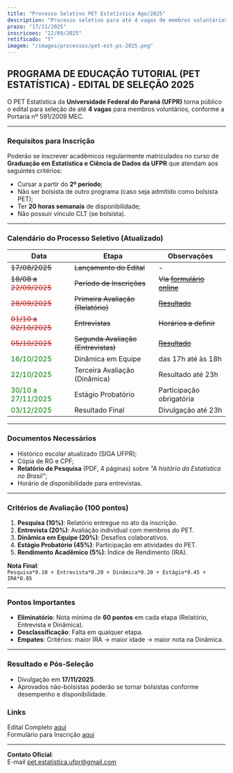 ```yaml
---
title: "Processo Seletivo PET Estatística Ago/2025"
description: "Processo seletivo para até 4 vagas de membros voluntários no PET Estatística da UFPR"
prazo: "17/11/2025"
inscricoes: "22/09/2025"
retificado: "T"
imagem: "/images/processos/pet-est-ps-2025.png"
---
```


## **PROGRAMA DE EDUCAÇÃO TUTORIAL (PET ESTATÍSTICA) - EDITAL DE SELEÇÃO 2025**

O PET Estatística da **Universidade Federal do Paraná (UFPR)** torna público o edital para seleção de até **4 vagas** para membros voluntários, conforme a Portaria nº 591/2009 MEC.

---

### **Requisitos para Inscrição**
Poderão se inscrever acadêmicos regularmente matriculados no curso de **Graduação em Estatística e Ciência de Dados da UFPR** que atendam aos seguintes critérios:
- Cursar a partir do **2º período**;
- Não ser bolsista de outro programa (caso seja admitido como bolsista PET);
- Ter **20 horas semanais** de disponibilidade;
- Não possuir vínculo CLT (se bolsista).

---

### **Calendário do Processo Seletivo (Atualizado)**
| Data               | Etapa                          | Observações             |
|--------------------|-------------------------------|--------------------------|
| ~~17/08/2025~~         | ~~Lançamento do Edital~~              | -                                                                                                                  |
| ~~18/08 a <span style="color:red">22/09/2025</span>~~ |~~Período de Inscrições~~             |~~Via [formulário online](https://forms.gle/wujM96bSHZMjYRTPA)~~               |
| ~~<span style="color:red">28/09/2025</span>~~         |~~Primeira Avaliação (Relatório)~~    |~~[Resultado](/pdfs/editais/2025/2025_09_28_Edital_2025_Resultado_Trabalhos.pdf)~~  |
| ~~<span style="color:red">01/10 a 02/10/2025</span>~~ |~~Entrevistas~~                       |~~Horários a definir~~                                                             |
| ~~<span style="color:red">05/10/2025</span>~~         |~~Segunda Avaliação (Entrevistas)~~   |~~[Resultado](/pdfs/editais/2025/2025_10_05_Edital_2025_Resultado_Parcial_2.pdf)~~  |
| <span style="color:green">16/10/2025</span>           | Dinâmica em Equipe                   | das 17h até às 18h                                                                |
| <span style="color:green">22/10/2025</span>           | Terceira Avaliação (Dinâmica)        | Resultado até 23h                                                                 |
| <span style="color:green">30/10 a 27/11/2025</span>   | Estágio Probatório                   | Participação obrigatória                                                          |
| <span style="color:green">03/12/2025</span>           | Resultado Final                      | Divulgação até 23h                                                                |

---

### **Documentos Necessários</span>**
- Histórico escolar atualizado (SIGA UFPR);
- Cópia de RG e CPF;
- **Relatório de Pesquisa** (PDF, 4 páginas) sobre *"A história da Estatística no Brasil"*;
- Horário de disponibilidade para entrevistas.

---

### **Critérios de Avaliação (100 pontos)**
1. **Pesquisa (10%)**: Relatório entregue no ato da inscrição.
2. **Entrevista (20%)**: Avaliação individual com membros do PET.
3. **Dinâmica em Equipe (20%)**: Desafios colaborativos.
4. **Estágio Probatório (45%)**: Participação em atividades do PET.
5. **Rendimento Acadêmico (5%)**: Índice de Rendimento (IRA).

**Nota Final**:  
`Pesquisa*0.10 + Entrevista*0.20 + Dinâmica*0.20 + Estágio*0.45 + IRA*0.05`

---

### **Pontos Importantes**
- **Eliminatório**: Nota mínima de **60 pontos** em cada etapa (Relatório, Entrevista e Dinâmica).
- **Desclassificação**: Falta em qualquer etapa.
- **Empates**: Critérios: maior IRA → maior idade → maior nota na Dinâmica.

---

### **Resultado e Pós-Seleção**
- Divulgação em **17/11/2025**.
- Aprovados não-bolsistas poderão se tornar bolsistas conforme desempenho e disponibilidade.


### **Links**
  Edital Completo [aqui](/pdfs/editais/2025/Edital_2025_-_Retificado_-_2_assinado.pdf)  
  Formulário para Inscrição [aqui](https://forms.gle/wujM96bSHZMjYRTPA)

---

**Contato Oficial**:  
E-mail [pet.estatistica.ufpr@gmail.com](mailto:pet.estatistica.ufpr@gmail.com) 


